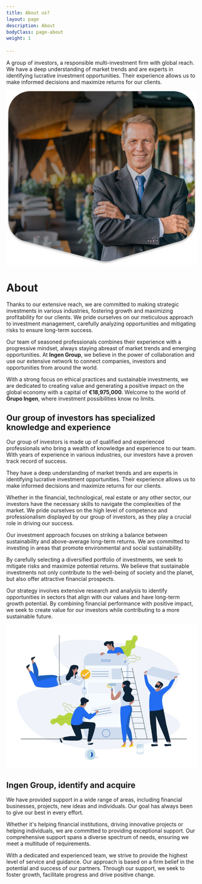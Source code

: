 ```yaml
---
title: About us?
layout: page
description: About
bodyClass: page-about
weight: 1

---
```


A group of investors, a responsible multi-investment firm with global reach. We have a deep understanding of market trends and are experts in identifying lucrative investment opportunities. Their experience allows us to make informed decisions and maximize returns for our clients.

![Accounting Services](/images/Rectangle.jpg )

# About

Thanks to our extensive reach, we are committed to making strategic investments in various industries, fostering growth and maximizing profitability for our clients. We pride ourselves on our meticulous approach to investment management, carefully analyzing opportunities and mitigating risks to ensure long-term success.

Our team of seasoned professionals combines their experience with a progressive mindset, always staying abreast of market trends and emerging opportunities. At **Ingen Group**, we believe in the power of collaboration and use our extensive network to connect companies, investors and opportunities from around the world.

With a strong focus on ethical practices and sustainable investments, we are dedicated to creating value and generating a positive impact on the global economy with a capital of  **€18,975,000**. Welcome to the world of **Grupo Ingen**, where investment possibilities know no limits.

## Our group of investors has specialized knowledge and experience

Our group of investors is made up of qualified and experienced professionals who bring a wealth of knowledge and experience to our team. With years of experience in various industries, our investors have a proven track record of success.

They have a deep understanding of market trends and are experts in identifying lucrative investment opportunities. Their experience allows us to make informed decisions and maximize returns for our clients.

Whether in the financial, technological, real estate or any other sector, our investors have the necessary skills to navigate the complexities of the market. We pride ourselves on the high level of competence and professionalism displayed by our group of investors, as they play a crucial role in driving our success.

Our investment approach focuses on striking a balance between sustainability and above-average long-term returns. We are committed to investing in areas that promote environmental and social sustainability.

By carefully selecting a diversified portfolio of investments, we seek to mitigate risks and maximize potential returns. We believe that sustainable investments not only contribute to the well-being of society and the planet, but also offer attractive financial prospects.

Our strategy involves extensive research and analysis to identify opportunities in sectors that align with our values ​​and have long-term growth potential. By combining financial performance with positive impact, we seek to create value for our investors while contributing to a more sustainable future.

![Accounting Services](/images/e4b.jpg)

## Ingen Group, identify and acquire

We have provided support in a wide range of areas, including financial businesses, projects, new ideas and individuals. Our goal has always been to give our best in every effort.

Whether it's helping financial institutions, driving innovative projects or helping individuals, we are committed to providing exceptional support. Our comprehensive support spans a diverse spectrum of needs, ensuring we meet a multitude of requirements.

With a dedicated and experienced team, we strive to provide the highest level of service and guidance. Our approach is based on a firm belief in the potential and success of our partners. Through our support, we seek to foster growth, facilitate progress and drive positive change.
